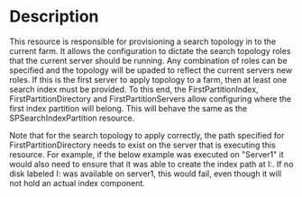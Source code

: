﻿# Description

This resource is responsible for provisioning a search topology in to the
current farm. It allows the configuration to dictate the search topology roles
that the current server should be running. Any combination of roles can be
specified and the topology will be upaded to reflect the current servers new
roles. If this is the first server to apply topology to a farm, then at least
one search index must be provided. To this end, the FirstPartitionIndex,
FirstPartitionDirectory and FirstPartitionServers allow configuring where the
first index partition will belong. This will behave the same as the
SPSearchIndexPartition resource.

Note that for the search topology to apply correctly, the path specified for
FirstPartitionDirectory needs to exist on the server that is executing this
resource. For example, if the below example was executed on "Server1" it would
also need to ensure that it was able to create the index path at I:\. If no
disk labeled I: was available on server1, this would fail, even though it will
not hold an actual index component.
